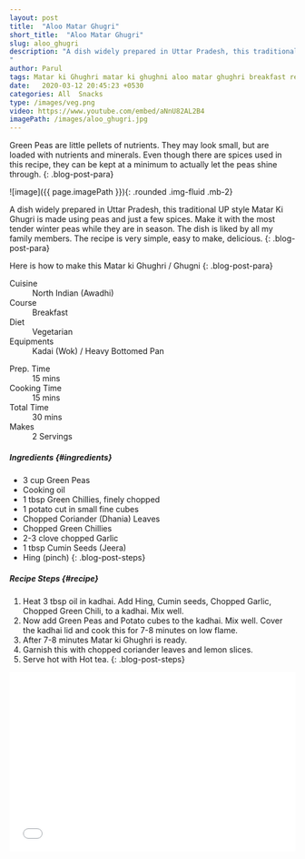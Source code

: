 ```yaml
---
layout: post
title:  "Aloo Matar Ghugri"
short_title:  "Aloo Matar Ghugri"
slug: aloo_ghugri
description: "A dish widely prepared in Uttar Pradesh, this traditional UP style Matar Ki Ghugri is made using peas and just a few spices. Make it with the most tender winter peas while they are in season.The recipe is very simple, easy to make, delicious.
"
author: Parul
tags: Matar ki Ghughri matar ki ghughni aloo matar ghughri breakfast recipe winter special starter recipe north indian style Uttar pradesh famous matar ki ghugritea time evening snackfresh green peas potato ghughri breakfastgreen peas potato stir fry indian winter snacks appetizerhealthy naasta naaste ki recipe foodyindianmom
date:   2020-03-12 20:45:23 +0530
categories: All  Snacks
type: /images/veg.png
video: https://www.youtube.com/embed/aNnU82AL2B4
imagePath: /images/aloo_ghugri.jpg
---
```


Green Peas are little pellets of nutrients. They may look small, but are loaded with nutrients and minerals. Even though there are spices used in this recipe, they can be kept at a minimum to actually let the peas shine through.
{: .blog-post-para}

![image]({{ page.imagePath }}){: .rounded .img-fluid .mb-2}

A dish widely prepared in Uttar Pradesh, this traditional UP style Matar Ki Ghugri is made using peas and just a few spices. Make it with the most tender winter peas while they are in season. The dish is liked by all my family members. The recipe is very simple, easy to make, delicious.
{: .blog-post-para}

Here is how to make this Matar ki Ghughri / Ghugni
{: .blog-post-para}

<div class="row">
    <div class="col-md-6">
        <dl class="row">
            <dt class="col-sm-4">Cuisine</dt><dd class="col-sm-7">North Indian (Awadhi)</dd>
            <dt class="col-sm-4">Course</dt><dd class="col-sm-7">Breakfast</dd>
            <dt class="col-sm-4">Diet</dt><dd class="col-sm-7">Vegetarian</dd>
            <dt class="col-sm-4">Equipments</dt><dd class="col-sm-7">Kadai (Wok) / Heavy Bottomed Pan</dd>
        </dl>
    </div>
    <div class="col-md-6">
        <dl class="row">
            <dt class="col-sm-5">Prep. Time</dt><dd class="col-sm-7">15 mins</dd>
            <dt class="col-sm-5">Cooking Time</dt><dd class="col-sm-7">15 mins</dd>
            <dt class="col-sm-5">Total Time</dt><dd class="col-sm-7">30 mins</dd>
            <dt class="col-sm-5">Makes</dt><dd class="col-sm-7">2 Servings</dd>
        </dl>
    </div>
</div>

##### **Ingredients** {#ingredients}
- 3 cup Green Peas
- Cooking oil
- 1 tbsp Green Chillies, finely chopped
- 1 potato cut in small fine cubes
- Chopped Coriander (Dhania) Leaves
- Chopped Green Chillies
- 2-3 clove chopped Garlic
- 1 tbsp Cumin Seeds (Jeera)
- Hing (pinch)
{: .blog-post-steps}

##### **Recipe Steps** {#recipe}
1. Heat 3 tbsp oil in kadhai. Add Hing, Cumin seeds, Chopped Garlic, Chopped Green Chili, to a kadhai. Mix well.
1. Now add Green Peas and Potato cubes to the kadhai. Mix well. Cover the kadhai lid and cook this for 7-8 minutes on low flame.
1. After 7-8 minutes Matar ki Ghughri is ready.
1. Garnish this with chopped coriander leaves and lemon slices.
1. Serve hot with Hot tea.
{: .blog-post-steps}

<div class="row" id="video">
    <div class="col-md-12">
        <div class="embed-responsive embed-responsive-16by9">
            <iframe width="100%" height="315" src="{{page.video}}" frameborder="0" allow="accelerometer; autoplay; encrypted-media; gyroscope; picture-in-picture" allowfullscreen></iframe>
        </div>
    </div>
</div>
<br>
